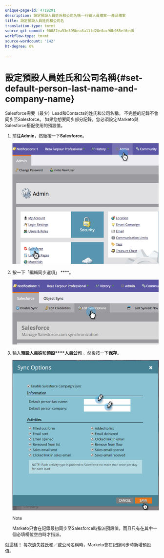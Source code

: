 ```yaml
---
unique-page-id: 4719291
description: 設定預設人員姓氏和公司名稱——行銷人員檔案——產品檔案
title: 設定預設人員姓氏和公司名
translation-type: tm+mt
source-git-commit: 00887ea53e395bea3a11fd28e0ac98b085ef6ed8
workflow-type: tm+mt
source-wordcount: '142'
ht-degree: 0%

---
```



# 設定預設人員姓氏和公司名稱{#set-default-person-last-name-and-company-name}

Salesforce需要（最少）Lead和Contacts的姓氏和公司名稱。 不完整的記錄不會同步至Salesforce。 如果您想要同步部分記錄，您必須設定Marketo與Salesforce搭配使用的預設值。

1. 前往&#x200B;**Admin**，然後按一下&#x200B;**Salesforce**。

   ![](assets/image2014-12-9-13-3a41-3a58.png)

1. 按一下「編輯同步選項」 ****。

   ![](assets/image2014-12-9-13-3a42-3a6.png)

1. 輸入&#x200B;**預設人員姓**&#x200B;和**預設****人員公司** ，然後按一下&#x200B;**保存**。

   ![](assets/sync-options-hands.png)

   >[!NOTE]
   >
   >Marketo只會在記錄最初同步至Salesforce時指派預設值，而且只有在其中一個必填欄位空白時才指派。

就這樣！ 每次遺失姓氏和／或公司名稱時，Marketo會在記錄同步時新增預設值。
